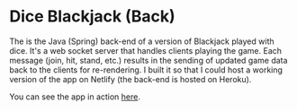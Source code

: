 # Dice Blackjack (Back)

The is the Java (Spring) back-end of a version of Blackjack played with dice. It's a web socket server that handles clients playing the game. Each message (join, hit, stand, etc.) results in the sending of updated game data back to the clients for re-rendering. I built it so that I could host a working version of the app on Netlify (the back-end is hosted on Heroku).

You can see the app in action [here](https://affectionate-ride-7883fd.netlify.app/).